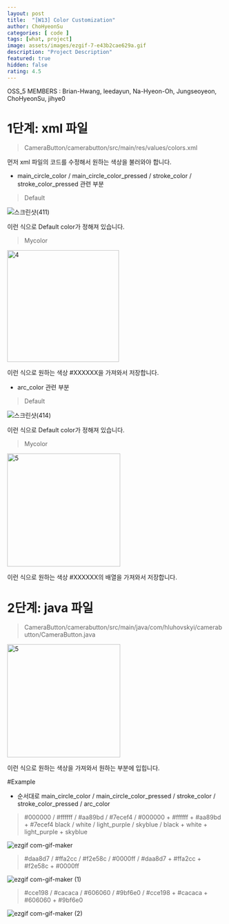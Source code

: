 ```yaml
---	
layout: post	
title:  "[W13] Color Customization"	
author: ChoHyeonSu
categories: [ code ]	
tags: [what, project]
image: assets/images/ezgif-7-e43b2cae629a.gif
description: "Project Description"	
featured: true	
hidden: false	
rating: 4.5
---	
```


OSS_5 MEMBERS : Brian-Hwang, leedayun, Na-Hyeon-Oh, Jungseoyeon, ChoHyeonSu, jihye0

# 1단계: xml 파일
> CameraButton/camerabutton/src/main/res/values/colors.xml

먼저 xml 파일의 코드를 수정해서 원하는 색상을 불러와야 합니다.

- main_circle_color / main_circle_color_pressed / stroke_color / stroke_color_pressed 관련 부분

>Default

![스크린샷(411)](https://user-images.githubusercontent.com/65438056/101242769-ea19ee00-373e-11eb-8f53-11b99482759f.png)

이런 식으로 Default color가 정해져 있습니다. 

>Mycolor

<img width="259" alt="4" src="https://user-images.githubusercontent.com/65438056/101286218-97b6fb00-382c-11eb-94c7-08ed99ede74a.png">

이런 식으로 원하는 색상 #XXXXXX을 가져와서 저장합니다. 

- arc_color 관련 부분

>Default

![스크린샷(414)](https://user-images.githubusercontent.com/65438056/101242831-4977fe00-373f-11eb-89e5-1a845e3386d9.png)

이런 식으로 Default color가 정해져 있습니다.

>Mycolor

<img width="262" alt="5" src="https://user-images.githubusercontent.com/65438056/101286221-98e82800-382c-11eb-80c4-6bfa746a7c41.png">

이런 식으로 원하는 색상 #XXXXXX의 배열을 가져와서 저장합니다.

# 2단계: java 파일
> CameraButton/camerabutton/src/main/java/com/hluhovskyi/camerabutton/CameraButton.java
 
<img width="262" alt="5" src="https://user-images.githubusercontent.com/65438056/101286223-9a195500-382c-11eb-956b-41eef588adbc.png">

이런 식으로 원하는 색상을 가져와서 원하는 부분에 입힙니다.

#Example
- 순서대로 main_circle_color / main_circle_color_pressed / stroke_color / stroke_color_pressed / arc_color

> #000000 / #ffffff / #aa89bd / #7ecef4 / #000000 + #ffffff + #aa89bd + #7ecef4
> black / white / light_purple / skyblue / black + white + light_purple + skyblue

![ezgif com-gif-maker](https://user-images.githubusercontent.com/65438056/101243247-361a6200-3742-11eb-8eff-6ed970f6cc1d.gif)


> #daa8d7 / #ffa2cc / #f2e58c / #0000ff / #daa8d7 + #ffa2cc + #f2e58c + #0000ff

![ezgif com-gif-maker (1)](https://user-images.githubusercontent.com/65438056/101243447-cd33e980-3743-11eb-99a4-2c4ee8cab500.gif)

> #cce198 / #cacaca / #606060 / #9bf6e0 / #cce198 + #cacaca + #606060 + #9bf6e0

![ezgif com-gif-maker (2)](https://user-images.githubusercontent.com/65438056/101243537-78dd3980-3744-11eb-81b2-4eabd2f6b563.gif)



